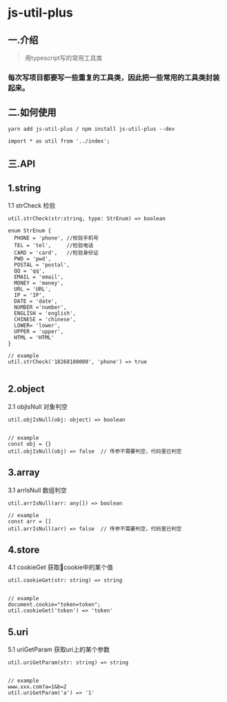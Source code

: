 # js-util-plus
## 一.介绍 
> 用typescript写的常用工具类

### 每次写项目都要写一些重复的工具类，因此把一些常用的工具类封装起来。

## 二.如何使用
```
yarn add js-util-plus / npm install js-util-plus --dev

import * as util from '../index';
```

## 三.API

## 1.string

1.1 strCheck 检验

```
util.strCheck(str:string, type: StrEnum) => boolean

enum StrEnum {
  PHONE = 'phone', //校验手机号
  TEL = 'tel',     //检验电话
  CARD = 'card',   //检验身份证 
  PWD = 'pwd',     
  POSTAL = 'postal',
  QQ = 'qq', 
  EMAIL = 'email',
  MONEY = 'money',
  URL = 'URL',
  IP = 'IP',
  DATE = 'date',
  NUMBER ='number',
  ENGLISH = 'english',
  CHINESE = 'chinese',
  LOWER= 'lower',
  UPPER = 'upper',
  HTML = 'HTML'
}

// example
util.strCheck('18268100000', 'phone') => true


```


## 2.object 
2.1 objIsNull 对象判空 
```
util.objIsNull(obj: object) => boolean


// example
const obj = {} 
util.objIsNull(obj) => false  // 传参不需要判空，代码里已判空
```

## 3.array 
3.1 arrIsNull 数组判空
```
util.arrIsNull(arr: any[]) => boolean

// example
const arr = [] 
util.arrIsNull(arr) => false  // 传参不需要判空，代码里已判空
```

## 4.store
4.1 cookieGet 获取cookie中的某个值
```
util.cookieGet(str: string) => string


// example
document.cookie="token=token";
util.cookieGet('token') => 'token'
```

## 5.uri
5.1 uriGetParam 获取uri上的某个参数
```
util.uriGetParam(str: string) => string


// example
www.xxx.com?a=1&b=2
util.uriGetParam('a') => '1'
```